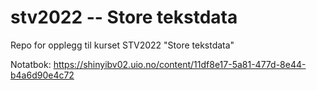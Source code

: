 # stv2022 -- Store tekstdata

Repo for opplegg til kurset STV2022 "Store tekstdata"

Notatbok:
https://shinyibv02.uio.no/content/11df8e17-5a81-477d-8e44-b4a6d90e4c72